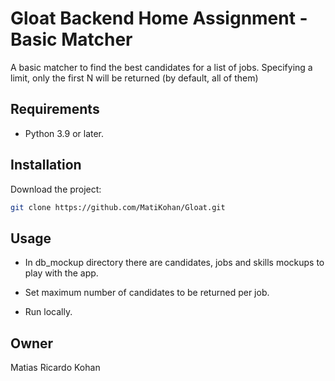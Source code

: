 # Gloat Backend Home Assignment - Basic Matcher

A basic matcher to find the best candidates for a list of jobs.
Specifying a limit, only the first N will be returned (by default, all of them)

## Requirements

* Python 3.9 or later.

## Installation

Download the project:
```bash
git clone https://github.com/MatiKohan/Gloat.git
```

## Usage

* In db_mockup directory there are candidates, jobs and skills mockups to play with the app.

* Set maximum number of candidates to be returned per job.

* Run locally.


## Owner
Matias Ricardo Kohan